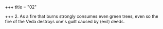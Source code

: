 +++
title = "02"

+++
2. As a fire that burns strongly consumes even green trees, even so the fire of the Veda destroys one's guilt caused by (evil) deeds.

